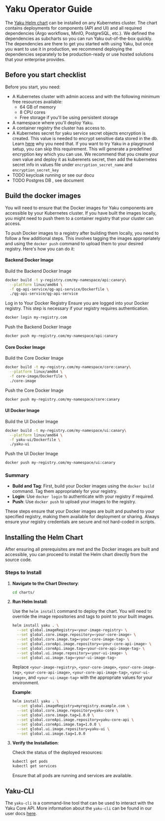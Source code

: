 <!--
SPDX-FileCopyrightText: 2024 grow platform GmbH

SPDX-License-Identifier: MIT
-->

# Yaku Operator Guide

The [Yaku Helm chart](../chart) can be installed on any Kubernetes cluster.
The chart contains deployments for components (API and UI) and all required dependencies (Argo workflows, MinIO,
PostgreSQL, etc.).
We defined the dependencies as subcharts so you can run Yaku out-of-the-box quickly. The dependencies are there to get
you started with using Yaku, but once you want to use it in production, we recommend deploying the dependencies
separately to be production-ready or use hosted solutions that your enterprise provides.

## Before you start checklist

Before you start, you need:

- A Kubernetes cluster with admin access and with the following minimum free resources available:
    - 64 GB of memory
    - 8 CPU cores
    - Free storage if you'll be using persistent storage
- A namespace where you'll deploy Yaku.
- A container registry the cluster has access to.
- A Kubernetes secret for yaku service secret objects encryption is created. This value is needed to encrypt sensitive
  data stored in the db. Learn [here](./core-api.md#encryption-keys) why you need that. If you want to try
  Yaku in a playground setup, you can skip this requirement. This will generate a predefined encryption key which you
  can use. We recommend that you create your own value and deploy it as kuberenets secret, then add the kubernetes
  secret info in values file under `encryption_secret_name` and `encryption_secret_key`
- TODO keycloak running or see our docu
- TODO Postgres DB , see document

## Build the docker images

You will need to ensure that the Docker images for Yaku components are accessible by your Kubernetes cluster. If you
have built the images locally, you might need to push them to a container registry that your cluster can access.

To push Docker images to a registry after building them locally, you need to follow a few additional steps. This
involves tagging the images appropriately and using the `docker push` command to upload them to your desired registry.
Here's how you can do it:

#### Backend Docker Image

Build the Backend Docker Image

   ```bash
   docker build -t y-registry.com/my-namespace/api:canary\
     --platform linux/amd64 \
     -f qg-api-service/qg-api-service/Dockerfile \
     ./qg-api-service/qg-api-service
   ```

Log in to Your Docker Registry
Ensure you are logged into your Docker registry. This step is necessary if your registry requires authentication.

   ```bash
   docker login my-registry.com
   ```

Push the Backend Docker Image

   ```bash
   docker push my-registry.com/my-namespace/api:canary
   ```

#### Core Docker Image

Build the Core Docker Image

   ```bash
   docker build -t my-registry.com/my-namespace/core:canary\
     --platform linux/amd64 \
     -f core-image/Dockerfile \
     ./core-image
   ```

Push the Core Docker Image

   ```bash
   docker push my-registry.com/my-namespace/core:canary
   ```

#### UI Docker Image

Build the UI Docker Image

   ```bash
   docker build -t my-registry.com/my-namespace/ui:canary\
     --platform linux/amd64 \
     -f yaku-ui/Dockerfile \
     ./yaku-ui
   ```

Push the UI Docker Image

   ```bash
   docker push my-registry.com/my-namespace/ui:canary
   ```

### Summary

- **Build and Tag**: First, build your Docker images using the `docker build` command. Tag them appropriately for your
  registry.
- **Login**: Use `docker login` to authenticate with your registry if required.
- **Push**: Use `docker push` to upload your images to the registry.

These steps ensure that your Docker images are built and pushed to your specified registry, making them available for
deployment or sharing. Always ensure your registry credentials are secure and not hard-coded in scripts.

## Installing the Helm Chart

After ensuring all prerequisites are met and the Docker images are built and accessible, you can proceed to install the
Helm chart directly from the source code.

### Steps to Install

1. **Navigate to the Chart Directory**:

   ```bash
   cd charts/
   ```

2. **Run Helm Install**:

   Use the `helm install` command to deploy the chart. You will need to override the image repositories and tags to
   point to your built images.

   ```bash
   helm install yaku . \
     --set global.imageRegistry=<your-image-registry> \
     --set global.core.image.repository=<your-core-image> \
     --set global.core.image.tag=<your-core-image-tag> \
     --set global.coreApi.image.repository=<your-core-api-image> \
     --set global.coreApi.image.tag=<your-core-api-image-tag> \
     --set global.ui.image.repository=<your-ui-image> \
     --set global.ui.image.tag=<your-ui-image-tag>
   ```

   Replace `<your-image-registry>`, `<your-core-image>`, `<your-core-image-tag>`, `<your-core-api-image>`, `<your-core-api-image-tag>`, `<your-ui-image>`,
   and `<your-ui-image-tag>` with the appropriate values for your environment.

   **Example**:

   ```bash
   helm install yaku . \
     --set global.imageRegistry=myregistry.example.com \
     --set global.core.image.repository=yaku-core \
     --set global.core.image.tag=1.0.0 \
     --set global.coreApi.image.repository=yaku-core-api \
     --set global.coreApi.image.tag=1.0.0 \
     --set global.ui.image.repository=yaku-ui \
     --set global.ui.image.tag=1.0.0
   ```

3. **Verify the Installation**:

   Check the status of the deployed resources:

   ```bash
   kubectl get pods
   kubectl get services
   ```

   Ensure that all pods are running and services are available.

## Yaku-CLI

The `yaku-cli` is a command-line tool that can be used to interact with the Yaku Core API. More information about
the `yaku-cli` can be found in our user docs [here](https://b-s-f.github.io/yaku/cli/index.html#).
